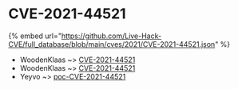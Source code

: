 # CVE-2021-44521
{% embed url="https://github.com/Live-Hack-CVE/full_database/blob/main/cves/2021/CVE-2021-44521.json" %}

* WoodenKlaas ~> [CVE-2021-44521](https://www.alice-snow.ru/2021/database/cve-2021-44521/cve-2021-44521-woodenklaas)
* WoodenKlaas ~> [CVE-2021-44521](https://www.alice-snow.ru/2021/database/cve-2021-44521/cve-2021-44521-woodenklaas)
* Yeyvo ~> [poc-CVE-2021-44521](https://www.alice-snow.ru/2021/database/cve-2021-44521/poc-cve-2021-44521-yeyvo)